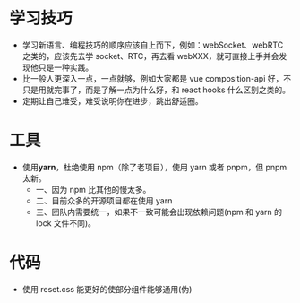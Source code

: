 # 学习技巧

-   学习新语言、编程技巧的顺序应该自上而下，例如：webSocket、webRTC 之类的，应该先去学 socket、RTC，再去看 webXXX，就可直接上手并会发现他只是一种实践。
-   比一般人更深入一点，一点就够，例如大家都是 vue composition-api 好，不只是用就完事了，而是了解一点为什么好，和 react hooks 什么区别之类的。
-   定期让自己难受，难受说明你在进步，跳出舒适圈。

# 工具

-   使用**yarn**，杜绝使用 npm（除了老项目），使用 yarn 或者 pnpm，但 pnpm 太新。
    -   一、因为 npm 比其他的慢太多。
    -   二、目前众多的开源项目都在使用 yarn
    -   三、团队内需要统一，如果不一致可能会出现依赖问题(npm 和 yarn 的 lock 文件不同)。

# 代码

-   使用 reset.css 能更好的使部分组件能够通用(伪)
